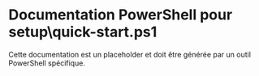 # Documentation PowerShell pour setup\quick-start.ps1

Cette documentation est un placeholder et doit être générée par un outil PowerShell spécifique.
